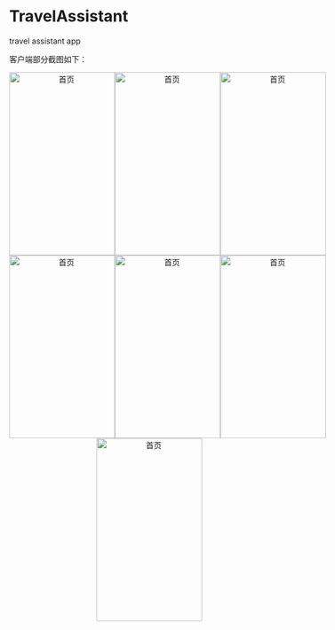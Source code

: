 # TravelAssistant

travel assistant app

客户端部分截图如下：

<div align="center" class="third" style="display: flex;justify-content: space-around;align-items: center;width: 100%;">
<img src="https://github.com/xlupc/TravelAssistant/raw/master/客户端截图/Screenshot_2019-06-03-13-50-05.png" width="190" height="330" alt="首页">
  <img src="https://github.com/xlupc/TravelAssistant/raw/master/客户端截图/Screenshot_2019-06-13-23-11-24.png" width="190" height="330" alt="首页">
  <img src="https://github.com/xlupc/TravelAssistant/raw/master/客户端截图/Screenshot_2019-06-13-23-23-00.png" width="190" height="330" alt="首页">
</div>

<div align="center" class="third" style="display: flex;justify-content: space-around;align-items: center;width: 100%;">
  <img src="https://github.com/xlupc/TravelAssistant/raw/master/客户端截图/Screenshot_2019-06-13-23-20-24.png" width="190" height="330" alt="首页">
  <img src="https://github.com/xlupc/TravelAssistant/raw/master/客户端截图/Screenshot_2019-06-13-23-34-43.png" width="190" height="330" alt="首页">
  <img src="https://github.com/xlupc/TravelAssistant/raw/master/客户端截图/Screenshot_2019-06-13-23-36-23.png" width="190" height="330" alt="首页">
</div>

<div align="center" style="display: flex;justify-content: space-around;align-items: center;width: 100%;">
<img src="https://github.com/xlupc/TravelAssistant/raw/master/客户端截图/Screenshot_2019-06-03-13-56-53.png" width="190" height="330" alt="首页">
</div>


